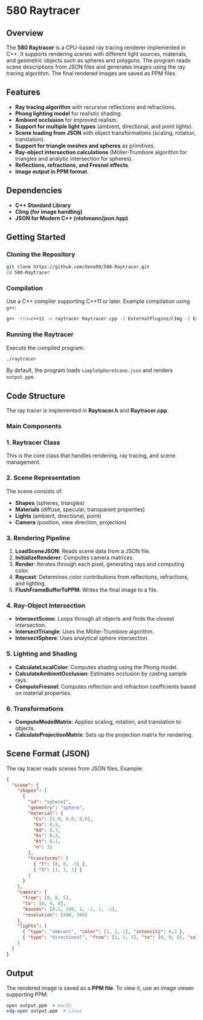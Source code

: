 # 580 Raytracer

## Overview
The **580 Raytracer** is a CPU-based ray tracing renderer implemented in C++. It supports rendering scenes with different light sources, materials, and geometric objects such as spheres and polygons. The program reads scene descriptions from JSON files and generates images using the ray tracing algorithm. The final rendered images are saved as PPM files.

## Features
- **Ray tracing algorithm** with recursive reflections and refractions.
- **Phong lighting model** for realistic shading.
- **Ambient occlusion** for improved realism.
- **Support for multiple light types** (ambient, directional, and point lights).
- **Scene loading from JSON** with object transformations (scaling, rotation, translation).
- **Support for triangle meshes and spheres** as primitives.
- **Ray-object intersection calculations** (Möller-Trumbore algorithm for triangles and analytic intersection for spheres).
- **Reflections, refractions, and Fresnel effects**.
- **Image output in PPM format**.

## Dependencies
- **C++ Standard Library**
- **CImg (for image handling)**
- **JSON for Modern C++ (nlohmann/json.hpp)**

## Getting Started

### Cloning the Repository
```sh
git clone https://github.com/Xena99/580-Raytracer.git
cd 580-Raytracer
```

### Compilation
Use a C++ compiler supporting C++11 or later. Example compilation using `g++`:
```sh
g++ -std=c++11 -o raytracer Raytracer.cpp -I ExternalPlugins/CImg -I ExternalPlugins/json.hpp
```

### Running the Raytracer
Execute the compiled program:
```sh
./raytracer
```
By default, the program loads `simpleSphereScene.json` and renders `output.ppm`.

## Code Structure
The ray tracer is implemented in **Raytracer.h** and **Raytracer.cpp**.

### Main Components

### 1. **Raytracer Class**
This is the core class that handles rendering, ray tracing, and scene management.

### 2. **Scene Representation**
The scene consists of:
- **Shapes** (spheres, triangles)
- **Materials** (diffuse, specular, transparent properties)
- **Lights** (ambient, directional, point)
- **Camera** (position, view direction, projection)

### 3. **Rendering Pipeline**
1. **LoadSceneJSON**: Reads scene data from a JSON file.
2. **InitializeRenderer**: Computes camera matrices.
3. **Render**: Iterates through each pixel, generating rays and computing color.
4. **Raycast**: Determines color contributions from reflections, refractions, and lighting.
5. **FlushFrameBufferToPPM**: Writes the final image to a file.

### 4. **Ray-Object Intersection**
- **IntersectScene**: Loops through all objects and finds the closest intersection.
- **IntersectTriangle**: Uses the Möller-Trumbore algorithm.
- **IntersectSphere**: Uses analytical sphere intersection.

### 5. **Lighting and Shading**
- **CalculateLocalColor**: Computes shading using the Phong model.
- **CalculateAmbientOcclusion**: Estimates occlusion by casting sample rays.
- **ComputeFresnel**: Computes reflection and refraction coefficients based on material properties.

### 6. **Transformations**
- **ComputeModelMatrix**: Applies scaling, rotation, and translation to objects.
- **CalculateProjectionMatrix**: Sets up the projection matrix for rendering.

## Scene Format (JSON)
The ray tracer reads scenes from JSON files. Example:
```json
{
  "scene": {
    "shapes": [
      {
        "id": "sphere1",
        "geometry": "sphere",
        "material": {
          "Cs": [1.0, 0.0, 0.0],
          "Ka": 0.5,
          "Kd": 0.7,
          "Ks": 0.3,
          "Kt": 0.1,
          "n": 32
        },
        "transforms": [
          { "T": [0, 0, -3] },
          { "S": [1, 1, 1] }
        ]
      }
    ],
    "camera": {
      "from": [0, 0, 5],
      "to": [0, 0, 0],
      "bounds": [0.1, 100, 1, -1, 1, -1],
      "resolution": [500, 500]
    },
    "lights": [
      { "type": "ambient", "color": [1, 1, 1], "intensity": 0.2 },
      { "type": "directional", "from": [1, 1, 1], "to": [0, 0, 0], "color": [1, 1, 1], "intensity": 0.8 }
    ]
  }
}
```

## Output
The rendered image is saved as a **PPM file**. To view it, use an image viewer supporting PPM:
```sh
open output.ppm  # macOS
xdg-open output.ppm  # Linux
```


